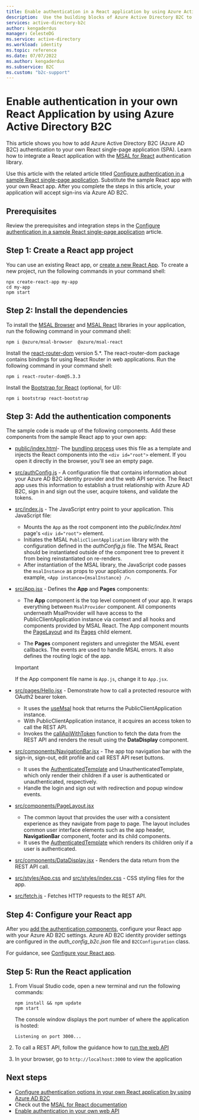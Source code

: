 ```yaml
---
title: Enable authentication in a React application by using Azure Active Directory B2C building blocks
description:  Use the building blocks of Azure Active Directory B2C to sign in and sign up users in a React application.
services: active-directory-b2c
author: kengaderdus
manager: CelesteDG
ms.service: active-directory
ms.workload: identity
ms.topic: reference
ms.date: 07/07/2022
ms.author: kengaderdus
ms.subservice: B2C
ms.custom: "b2c-support"
---
```


# Enable authentication in your own React Application by using Azure Active Directory B2C

This article shows you how to add Azure Active Directory B2C (Azure AD B2C) authentication to your own React single-page application (SPA). Learn how to integrate a React application with the [MSAL for React](https://www.npmjs.com/package/@azure/msal-react) authentication library. 

Use this article with the related article titled [Configure authentication in a sample React single-page application](./configure-authentication-sample-React-spa-app.md). Substitute the sample React app with your own React app. After you complete the steps in this article, your application will accept sign-ins via Azure AD B2C.

## Prerequisites

Review the prerequisites and integration steps in the [Configure authentication in a sample React single-page application](configure-authentication-sample-React-spa-app.md) article.

## Step 1: Create a React app project

You can use an existing React app, or [create a new React App](https://reactjs.org/docs/create-a-new-react-app.html). To create a new project, run the following commands in your command shell:


```
npx create-react-app my-app
cd my-app
npm start
```

## Step 2: Install the dependencies

To install the [MSAL Browser](https://www.npmjs.com/package/@azure/msal-browser) and [MSAL React](https://www.npmjs.com/package/@azure/msal-react) libraries in your application, run the following command in your command shell:

```
npm i @azure/msal-browser  @azure/msal-react 
```

Install the [react-router-dom](https://www.npmjs.com/package/react-router-dom) version 5.*. The react-router-dom package contains bindings for using React Router in web applications. Run the following command in your command shell:

```
npm i react-router-dom@5.3.3
```


Install the [Bootstrap for React](https://www.npmjs.com/package/react-bootstrap) (optional, for UI):

```
npm i bootstrap react-bootstrap    
```

## Step 3: Add the authentication components

The sample code is made up of the following components. Add these components from the sample React app to your own app: 

- [public/index.html](https://github.com/Azure-Samples/ms-identity-javascript-react-tutorial/blob/main/3-Authorization-II/2-call-api-b2c/SPA/public/index.html)- The [bundling process](https://reactjs.org/docs/code-splitting.html) uses this file as a template and injects the React components into the `<div id="root">` element. If you open it directly in the browser, you'll see an empty page. 

- [src/authConfig.js](https://github.com/Azure-Samples/ms-identity-javascript-react-tutorial/blob/main/3-Authorization-II/2-call-api-b2c/SPA/src/authConfig.js) -   A configuration file that contains information about your Azure AD B2C identity provider and the web API service. The React app uses this information to establish a trust relationship with Azure AD B2C, sign in and sign out the user, acquire tokens, and validate the tokens. 

- [src/index.js](https://github.com/Azure-Samples/ms-identity-javascript-react-tutorial/blob/main/3-Authorization-II/2-call-api-b2c/SPA/src/index.js) - The JavaScript entry point to your application. This JavaScript file:
  - Mounts the `App` as the root component into the *public/index.html* page's `<div id="root">` element. 
  - Initiates the MSAL `PublicClientApplication` library with the configuration defined in the *authConfig.js* file.  The MSAL React should be instantiated outside of the component tree to prevent it from being reinstantiated on re-renders. 
  - After instantiation of the MSAL library, the JavaScript code passes the `msalInstance` as props to your application components. For example, `<App instance={msalInstance} />`.

- [src/App.jsx](https://github.com/Azure-Samples/ms-identity-javascript-react-tutorial/blob/main/3-Authorization-II/2-call-api-b2c/SPA/src/App.jsx) - Defines the **App** and **Pages** components: 

  - The **App** component is the top level component of your app. It wraps everything between `MsalProvider` component. All components underneath MsalProvider will have access to the PublicClientApplication instance via context and all hooks and components provided by MSAL React. The App component mounts the [PageLayout](https://github.com/Azure-Samples/ms-identity-javascript-react-tutorial/blob/main/3-Authorization-II/2-call-api-b2c/SPA/src/components/PageLayout.jsx) and its [Pages](https://github.com/Azure-Samples/ms-identity-javascript-react-tutorial/blob/main/3-Authorization-II/2-call-api-b2c/SPA/src/App.jsx#L18) child element.

  - The **Pages** component registers and unregister the MSAL event callbacks. The events are used to handle MSAL errors. It also defines the routing logic of the app. 

  > [!IMPORTANT]
  > If the App component file name is `App.js`, change it to `App.jsx`.

- [src/pages/Hello.jsx](https://github.com/Azure-Samples/ms-identity-javascript-react-tutorial/blob/main/6-AdvancedScenarios/1-call-api-obo/SPA/src/pages/Home.jsx) - Demonstrate how to call a protected resource with OAuth2 bearer token.
  - It uses the [useMsal](https://github.com/AzureAD/microsoft-authentication-library-for-js/blob/dev/lib/msal-react/docs/hooks.md) hook that returns the PublicClientApplication instance.
  - With PublicClientApplication instance, it acquires an access token to call the REST API.
  - Invokes the [callApiWithToken](https://github.com/Azure-Samples/ms-identity-javascript-react-tutorial/blob/main/4-Deployment/2-deploy-static/App/src/fetch.js) function to fetch the data from the REST API and renders the result using the **DataDisplay** component.

- [src/components/NavigationBar.jsx](https://github.com/Azure-Samples/ms-identity-javascript-react-tutorial/blob/main/3-Authorization-II/2-call-api-b2c/SPA/src/components/NavigationBar.jsx) - The app top navigation bar with the sign-in, sign-out, edit profile and call REST API reset buttons.
  - It uses the [AuthenticatedTemplate](https://github.com/AzureAD/microsoft-authentication-library-for-js/blob/dev/lib/msal-react/docs/getting-started.md#authenticatedtemplate-and-unauthenticatedtemplate) and UnauthenticatedTemplate, which only render their children if a user is authenticated or unauthenticated, respectively.
  - Handle the login and sign out with redirection and popup window events.

- [src/components/PageLayout.jsx](https://github.com/Azure-Samples/ms-identity-javascript-react-tutorial/blob/main/3-Authorization-II/2-call-api-b2c/SPA/src/components/PageLayout.jsx)
  - The common layout that provides the user with a consistent experience as they navigate from page to page. The layout includes common user interface elements such as the app header, **NavigationBar** component, footer and its child components. 
  - It uses the [AuthenticatedTemplate](https://github.com/AzureAD/microsoft-authentication-library-for-js/blob/dev/lib/msal-react/docs/getting-started.md#authenticatedtemplate-and-unauthenticatedtemplate) which renders its children only if a user is authenticated.

- [src/components/DataDisplay.jsx](https://github.com/Azure-Samples/ms-identity-javascript-react-tutorial/blob/main/3-Authorization-II/2-call-api-b2c/SPA/src/components/DataDisplay.jsx) - Renders the data return from the REST API call. 

- [src/styles/App.css](https://github.com/Azure-Samples/ms-identity-javascript-react-tutorial/blob/main/3-Authorization-II/2-call-api-b2c/SPA/src/styles/App.css) and [src/styles/index.css](https://github.com/Azure-Samples/ms-identity-javascript-react-tutorial/blob/main/3-Authorization-II/2-call-api-b2c/SPA/src/styles/index.css) - CSS styling files for the app.

- [src/fetch.js](https://github.com/Azure-Samples/ms-identity-javascript-react-tutorial/blob/main/4-Deployment/2-deploy-static/App/src/fetch.js) - Fetches HTTP requests to the REST API. 

## Step 4: Configure your React app

After you [add the authentication components](#step-3-add-the-authentication-components), configure your React app with your Azure AD B2C settings. Azure AD B2C identity provider settings are configured in the *auth_config_b2c.json* file and `B2CConfiguration` class. 

For guidance, see [Configure your React app](enable-authentication-react-spa-app.md#step-4-configure-your-react-app).

## Step 5: Run the React application

1. From Visual Studio code, open a new terminal and run the following commands:

    ```console
    npm install && npm update
    npm start
    ```

    The console window displays the port number of where the application is hosted:

    ```console
    Listening on port 3000...
    ```

1. To call a REST API, follow the guidance how to [run the web API](configure-authentication-sample-react-spa-app.md#run-the-web-api)

1. In your browser, go to `http://localhost:3000` to view the application


## Next steps

- [Configure authentication options in your own React application by using Azure AD B2C](enable-authentication-React-spa-app-options.md)
- Check out the [MSAL for React documentation](https://github.com/AzureAD/microsoft-authentication-library-for-js/tree/dev/lib/msal-react/docs)
- [Enable authentication in your own web API](enable-authentication-web-api.md)

